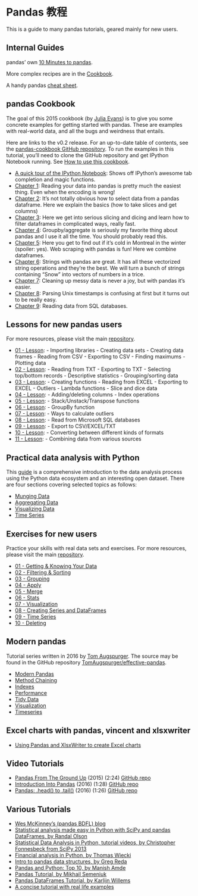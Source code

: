 # Pandas 教程

This is a guide to many pandas tutorials, geared mainly for new users.

## Internal Guides

pandas’ own [10 Minutes to pandas](http://pandas.pydata.org/pandas-docs/stable/10min.html#min).

More complex recipes are in the [Cookbook](http://pandas.pydata.org/pandas-docs/stable/cookbook.html#cookbook).

A handy pandas [cheat sheet](http://pandas.pydata.org/Pandas_Cheat_Sheet.pdf).

## pandas Cookbook

The goal of this 2015 cookbook (by [Julia Evans](http://jvns.ca/)) is to give you some concrete examples for getting started with pandas. These are examples with real-world data, and all the bugs and weirdness that entails.

Here are links to the v0.2 release. For an up-to-date table of contents, see the [pandas-cookbook GitHub repository](http://github.com/jvns/pandas-cookbook). To run the examples in this tutorial, you’ll need to clone the GitHub repository and get IPython Notebook running. See [How to use this cookbook](https://github.com/jvns/pandas-cookbook#how-to-use-this-cookbook).

- [A quick tour of the IPython Notebook](http://nbviewer.jupyter.org/github/jvns/pandas-cookbook/blob/v0.2/cookbook/A%20quick%20tour%20of%20IPython%20Notebook.ipynb): Shows off IPython’s awesome tab completion and magic functions.
- [Chapter 1](http://nbviewer.jupyter.org/github/jvns/pandas-cookbook/blob/v0.2/cookbook/Chapter%201%20-%20Reading%20from%20a%20CSV.ipynb): Reading your data into pandas is pretty much the easiest thing. Even when the encoding is wrong!
- [Chapter 2](http://nbviewer.jupyter.org/github/jvns/pandas-cookbook/blob/v0.2/cookbook/Chapter%202%20-%20Selecting%20data%20%26%20finding%20the%20most%20common%20complaint%20type.ipynb): It’s not totally obvious how to select data from a pandas dataframe. Here we explain the basics (how to take slices and get columns)
- [Chapter 3](http://nbviewer.jupyter.org/github/jvns/pandas-cookbook/blob/v0.2/cookbook/Chapter%203%20-%20Which%20borough%20has%20the%20most%20noise%20complaints%20%28or%2C%20more%20selecting%20data%29.ipynb): Here we get into serious slicing and dicing and learn how to filter dataframes in complicated ways, really fast.
- [Chapter 4](http://nbviewer.jupyter.org/github/jvns/pandas-cookbook/blob/v0.2/cookbook/Chapter%204%20-%20Find%20out%20on%20which%20weekday%20people%20bike%20the%20most%20with%20groupby%20and%20aggregate.ipynb): Groupby/aggregate is seriously my favorite thing about pandas and I use it all the time. You should probably read this.
- [Chapter 5](http://nbviewer.jupyter.org/github/jvns/pandas-cookbook/blob/v0.2/cookbook/Chapter%206%20-%20String%20Operations-%20Which%20month%20was%20the%20snowiest.ipynb): Here you get to find out if it’s cold in Montreal in the winter (spoiler: yes). Web scraping with pandas is fun! Here we combine dataframes.
- [Chapter 6](http://nbviewer.jupyter.org/github/jvns/pandas-cookbook/blob/v0.2/cookbook/Chapter%206%20-%20String%20Operations-%20Which%20month%20was%20the%20snowiest.ipynb): Strings with pandas are great. It has all these vectorized string operations and they’re the best. We will turn a bunch of strings containing “Snow” into vectors of numbers in a trice.
- [Chapter 7](http://nbviewer.jupyter.org/github/jvns/pandas-cookbook/blob/v0.2/cookbook/Chapter%207%20-%20Cleaning%20up%20messy%20data.ipynb): Cleaning up messy data is never a joy, but with pandas it’s easier.
- [Chapter 8](http://nbviewer.jupyter.org/github/jvns/pandas-cookbook/blob/v0.2/cookbook/Chapter%208%20-%20How%20to%20deal%20with%20timestamps.ipynb): Parsing Unix timestamps is confusing at first but it turns out to be really easy.
- [Chapter 9](http://nbviewer.jupyter.org/github/jvns/pandas-cookbook/blob/v0.2/cookbook/Chapter%209%20-%20Loading%20data%20from%20SQL%20databases.ipynb): Reading data from SQL databases.

## Lessons for new pandas users

For more resources, please visit the main [repository](https://bitbucket.org/hrojas/learn-pandas).

- [01 - Lesson](http://nbviewer.ipython.org/urls/bitbucket.org/hrojas/learn-pandas/raw/master/lessons/01%20-%20Lesson.ipynb): - Importing libraries - Creating data sets - Creating data frames - Reading from CSV - Exporting to CSV - Finding maximums - Plotting data
- [02 - Lesson](http://nbviewer.ipython.org/urls/bitbucket.org/hrojas/learn-pandas/raw/master/lessons/02%20-%20Lesson.ipynb): - Reading from TXT - Exporting to TXT - Selecting top/bottom records - Descriptive statistics - Grouping/sorting data
- [03 - Lesson](http://nbviewer.ipython.org/urls/bitbucket.org/hrojas/learn-pandas/raw/master/lessons/03%20-%20Lesson.ipynb): - Creating functions - Reading from EXCEL - Exporting to EXCEL - Outliers - Lambda functions - Slice and dice data
- [04 - Lesson](http://nbviewer.ipython.org/urls/bitbucket.org/hrojas/learn-pandas/raw/master/lessons/04%20-%20Lesson.ipynb): - Adding/deleting columns - Index operations
- [05 - Lesson](http://nbviewer.ipython.org/urls/bitbucket.org/hrojas/learn-pandas/raw/master/lessons/05%20-%20Lesson.ipynb): - Stack/Unstack/Transpose functions
- [06 - Lesson](http://nbviewer.ipython.org/urls/bitbucket.org/hrojas/learn-pandas/raw/master/lessons/06%20-%20Lesson.ipynb): - GroupBy function
- [07 - Lesson](http://nbviewer.ipython.org/urls/bitbucket.org/hrojas/learn-pandas/raw/master/lessons/07%20-%20Lesson.ipynb): - Ways to calculate outliers
- [08 - Lesson](http://nbviewer.ipython.org/urls/bitbucket.org/hrojas/learn-pandas/raw/master/lessons/08%20-%20Lesson.ipynb): - Read from Microsoft SQL databases
- [09 - Lesson](http://nbviewer.ipython.org/urls/bitbucket.org/hrojas/learn-pandas/raw/master/lessons/09%20-%20Lesson.ipynb): - Export to CSV/EXCEL/TXT
- [10 - Lesson](http://nbviewer.ipython.org/urls/bitbucket.org/hrojas/learn-pandas/raw/master/lessons/10%20-%20Lesson.ipynb): - Converting between different kinds of formats
- [11 - Lesson](http://nbviewer.ipython.org/urls/bitbucket.org/hrojas/learn-pandas/raw/master/lessons/11%20-%20Lesson.ipynb): - Combining data from various sources

## Practical data analysis with Python

This [guide](http://wavedatalab.github.io/datawithpython) is a comprehensive introduction to the data analysis process using the Python data ecosystem and an interesting open dataset. There are four sections covering selected topics as follows:

- [Munging Data](http://wavedatalab.github.io/datawithpython/munge.html)
- [Aggregating Data](http://wavedatalab.github.io/datawithpython/aggregate.html)
- [Visualizing Data](http://wavedatalab.github.io/datawithpython/visualize.html)
- [Time Series](http://wavedatalab.github.io/datawithpython/timeseries.html)

## Exercises for new users

Practice your skills with real data sets and exercises. For more resources, please visit the main [repository](https://github.com/guipsamora/pandas_exercises).

- [01 - Getting & Knowing Your Data](https://github.com/guipsamora/pandas_exercises/tree/master/01_Getting_%26_Knowing_Your_Data)
- [02 - Filtering & Sorting](https://github.com/guipsamora/pandas_exercises/tree/master/02_Filtering_%26_Sorting)
- [03 - Grouping](https://github.com/guipsamora/pandas_exercises/tree/master/03_Grouping)
- [04 - Apply](https://github.com/guipsamora/pandas_exercises/tree/master/04_Apply)
- [05 - Merge](https://github.com/guipsamora/pandas_exercises/tree/master/05_Merge)
- [06 - Stats](https://github.com/guipsamora/pandas_exercises/tree/master/06_Stats)
- [07 - Visualization](https://github.com/guipsamora/pandas_exercises/tree/master/07_Visualization)
- [08 - Creating Series and DataFrames](https://github.com/guipsamora/pandas_exercises/tree/master/08_Creating_Series_and_DataFrames/Pokemon)
- [09 - Time Series](https://github.com/guipsamora/pandas_exercises/tree/master/09_Time_Series)
- [10 - Deleting](https://github.com/guipsamora/pandas_exercises/tree/master/10_Deleting)

## Modern pandas

Tutorial series written in 2016 by [Tom Augspurger](https://github.com/TomAugspurger). The source may be found in the GitHub repository [TomAugspurger/effective-pandas](https://github.com/TomAugspurger/effective-pandas).

- [Modern Pandas](http://tomaugspurger.github.io/modern-1-intro.html)
- [Method Chaining](http://tomaugspurger.github.io/method-chaining.html)
- [Indexes](http://tomaugspurger.github.io/modern-3-indexes.html)
- [Performance](http://tomaugspurger.github.io/modern-4-performance.html)
- [Tidy Data](http://tomaugspurger.github.io/modern-5-tidy.html)
- [Visualization](http://tomaugspurger.github.io/modern-6-visualization.html)
- [Timeseries](http://tomaugspurger.github.io/modern-7-timeseries.html)

## Excel charts with pandas, vincent and xlsxwriter

- [Using Pandas and XlsxWriter to create Excel charts](https://pandas-xlsxwriter-charts.readthedocs.io/)

## Video Tutorials

- [Pandas From The Ground Up](https://www.youtube.com/watch?v=5JnMutdy6Fw) (2015) (2:24) [GitHub repo](https://github.com/brandon-rhodes/pycon-pandas-tutorial)
- [Introduction Into Pandas](https://www.youtube.com/watch?v=-NR-ynQg0YM) (2016) (1:28) [GitHub repo](https://github.com/chendaniely/2016-pydata-carolinas-pandas)
- [Pandas: .head() to .tail()](https://www.youtube.com/watch?v=7vuO9QXDN50) (2016) (1:26) [GitHub repo](https://github.com/TomAugspurger/pydata-chi-h2t)

## Various Tutorials

- [Wes McKinney’s (pandas BDFL) blog](http://blog.wesmckinney.com/)
- [Statistical analysis made easy in Python with SciPy and pandas DataFrames, by Randal Olson](http://www.randalolson.com/2012/08/06/statistical-analysis-made-easy-in-python/)
- [Statistical Data Analysis in Python, tutorial videos, by Christopher Fonnesbeck from SciPy 2013](http://conference.scipy.org/scipy2013/tutorial_detail.php?id=109)
- [Financial analysis in Python, by Thomas Wiecki](http://nbviewer.ipython.org/github/twiecki/financial-analysis-python-tutorial/blob/master/1.%20Pandas%20Basics.ipynb)
- [Intro to pandas data structures, by Greg Reda](http://www.gregreda.com/2013/10/26/intro-to-pandas-data-structures/)
- [Pandas and Python: Top 10, by Manish Amde](http://manishamde.github.io/blog/2013/03/07/pandas-and-python-top-10/)
- [Pandas Tutorial, by Mikhail Semeniuk](http://www.bearrelroll.com/2013/05/python-pandas-tutorial)
- [Pandas DataFrames Tutorial, by Karlijn Willems](http://www.datacamp.com/community/tutorials/pandas-tutorial-dataframe-python)
- [A concise tutorial with real life examples](https://tutswiki.com/pandas-cookbook/chapter1)